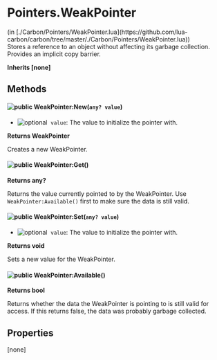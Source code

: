<link href="style.css" rel="stylesheet" type="text/css"/>
<h1 class="class-title">Pointers.WeakPointer</h1>
<span class="file-link">(in [./Carbon/Pointers/WeakPointer.lua](https://github.com/lua-carbon/carbon/tree/master/./Carbon/Pointers/WeakPointer.lua))</span><br/>
Stores a reference to an object without affecting its garbage collection.
Provides an implicit copy barrier.

**Inherits [none]**

## Methods
#### ![public](https://img.shields.io/badge/%20-public-11b237.svg?style=flat-square) WeakPointer:New(<code>any? value</code>)
- ![optional](https://img.shields.io/badge/%20-optional-0092e6.svg?style=flat-square)&nbsp;&nbsp;`value`: The value to initialize the pointer with.

**Returns  WeakPointer**

Creates a new WeakPointer.


#### ![public](https://img.shields.io/badge/%20-public-11b237.svg?style=flat-square) WeakPointer:Get()


**Returns  any?**

Returns the value currently pointed to by the WeakPointer.
Use `WeakPointer:Available()` first to make sure the data is still valid.


#### ![public](https://img.shields.io/badge/%20-public-11b237.svg?style=flat-square) WeakPointer:Set(<code>any? value</code>)
- ![optional](https://img.shields.io/badge/%20-optional-0092e6.svg?style=flat-square)&nbsp;&nbsp;`value`: The value to initialize the pointer with.

**Returns  void**

Sets a new value for the WeakPointer.


#### ![public](https://img.shields.io/badge/%20-public-11b237.svg?style=flat-square) WeakPointer:Available()


**Returns  bool**

Returns whether the data the WeakPointer is pointing to is still valid for access.
If this returns false, the data was probably garbage collected.


## Properties
[none]
